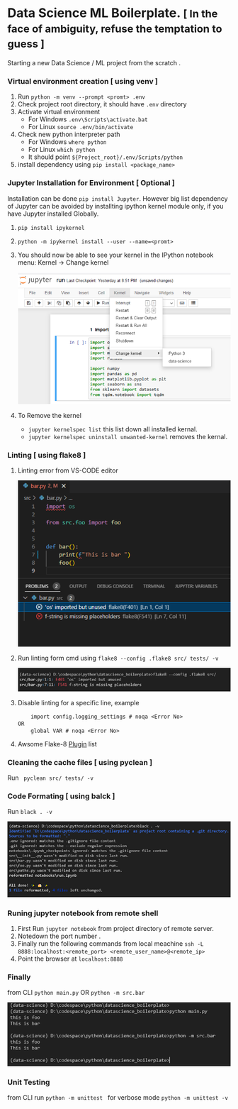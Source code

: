 # Data Science ML Boilerplate. <small>[ In the face of ambiguity, refuse the temptation to guess ]</small>   



Starting a new Data Science / ML project from the scratch  .

### Virtual environment creation [ using venv ]

1. Run ```python -m venv --prompt <promt> .env``` 
2. Check project root directory, it should have ```.env``` directory
3. Activate virtual environment 
    - For Windows  ```.env\Scripts\activate.bat```
    - For Linux  ```source .env/bin/activate```
4. Check new python interpreter path    
    - For Windows  ```where python```
    - For Linux  ```which python```
    - It should point ```${Project_root}/.env/Scripts/python```
5. install dependency using ```pip install <package_name>```

### Jupyter Installation for Environment [ Optional ]

Installation can be done ```pip install Jupyter```. However big list dependency of Jupyter can be avoided by installting ipython kernel module only, if you have Jupyter installed Globally.

1. ```pip install ipykernel```
2. ```python -m ipykernel install --user --name=<promt>```
3. You should now be able to see your kernel in the IPython notebook menu: Kernel -> Change kernel

    ![ipython-kernel](./.github/ipython-kernel-selection.png)

4. To Remove the kernel 
    - ```jupyter kernelspec list``` this list down all installed kernal.
    - ```jupyter kernelspec uninstall unwanted-kernel``` removes the kernal.  


### Linting [ using flake8 ]

1. Linting error from VS-CODE editor

    ![linting-error-editor](./.github/flake8-linting-editor.png)

2. Run linting form cmd using  ```flake8 --config .flake8 src/ tests/ -v```

    ![linting-error-cmd](./.github/flake8-linting-cmd.png)

3. Disable linting for a specific line, example
    ```
        import config.logging_settings # noqa <Error No>
    OR 
        global VAR # noqa <Error No>
    ```
4. Awsome Flake-8 [Plugin](https://github.com/DmytroLitvinov/awesome-flake8-extensions#all-in-one) list


### Cleaning the cache files [ using pyclean ]

Run ``` pyclean src/ tests/ -v```

### Code Formating [ using balck ]

Run ```black . -v```

![black-formatting](./.github/black-formating.png)

### Runing jupyter notebook from remote shell

1. First Run ```jupyter notebook``` from project directory of remote server.
2. Notedown the port number .
3. Finally run the following commands from local meachine
    ```ssh -L 8888:localhost:<remote_port> <remote_user_name>@<remote_ip>```
4. Point the browser at ```localhost:8888```    


### Finally

from CLI ```python main.py``` OR ```python -m src.bar```

![run-main](./.github/run.png)

### Unit Testing

from CLI run ```python -m unittest ``` for verbose mode  ```python -m unittest -v```